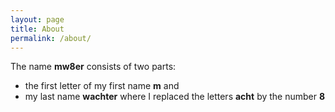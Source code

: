 ```yaml
---
layout: page
title: About
permalink: /about/
---
```


The name **mw8er** consists of two parts:
- the first letter of my first name **m** and
- my last name **wachter** where I replaced the letters **acht** by the number **8**